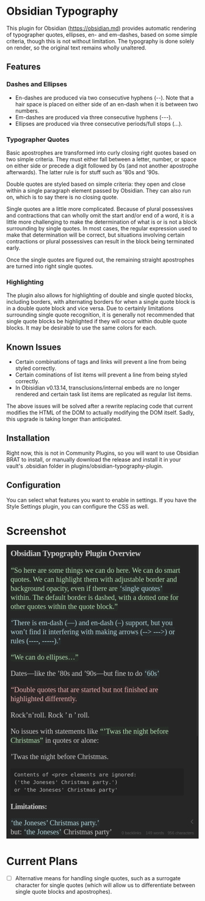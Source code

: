 # Obsidian Typography
This plugin for Obsidian (https://obsidian.md) provides automatic rendering of typographer quotes, ellipses, en- and em-dashes, based on some simple criteria, though this is not without limitation. The typography is done solely on render, so the original text remains wholly unaltered.

## Features
### Dashes and Ellipses
 - En-dashes are produced via two consecutive hyphens (--). Note that a hair space is placed on either side of an en-dash when it is between two numbers.
 - Em-dashes are produced via three consecutive hyphens (---).
 - Ellipses are produced via three consecutive periods/full stops (...).

### Typographer Quotes
Basic apostrophes are transformed into curly closing right quotes based on two simple criteria. They must either fall between a letter, number, or space on either side or precede a digit followed by 0s (and not another apostrophe afterwards). The latter rule is for stuff such as '80s and '90s.

Double quotes are styled based on simple criteria: they open and close within a single paragraph element passed by Obsidian. They can also run on, which is to say there is no closing quote.

Single quotes are a little more complicated. Because of plural possessives and contractions that can wholly omit the start and/or end of a word, it is a little more challenging to make the determination of what is or is not a block surrounding by single quotes. In most cases, the regular expression used to make that determination will be correct, but situations involving certain contractions or plural possessives can result in the block being terminated early.

Once the single quotes are figured out, the remaining straight apostrophes are turned into right single quotes.

### Highlighting
The plugin also allows for highlighting of double and single quoted blocks, including borders, with alternating borders for when a single quote block is in a double quote block and vice versa. Due to certainly limitations surrounding single quote recognition, it is generally not recommended that single quote blocks be highlighted if they will occur within double quote blocks. It may be desirable to use the same colors for each.

## Known Issues
 - Certain combinations of tags and links will prevent a line from being styled correctly.
 - Certain cominations of list items will prevent a line from being styled correctly.
 - In Obisidian v0.13.14, transclusions/internal embeds are no longer rendered and certain task list items are replicated as regular list items.

The above issues will be solved after a rewrite replacing code that current modifies the HTML of the DOM to actually modifying the DOM itself. Sadly, this upgrade is taking longer than anticipated.

## Installation
Right now, this is not in Community Plugins, so you will want to use Obsidian BRAT to install, or manually download the release and install it in your vault's .obsidian folder in plugins/obsidian-typography-plugin.

## Configuration
You can select what features you want to enable in settings. If you have the Style Settings plugin, you can configure the CSS as well.

# Screenshot

![ScreenShot](/res/obsidian-typography.png)

# Current Plans
- [ ] Alternative means for handling single quotes, such as a surrogate character for single quotes (which will allow us to differentiate between single quote blocks and apostrophes).
